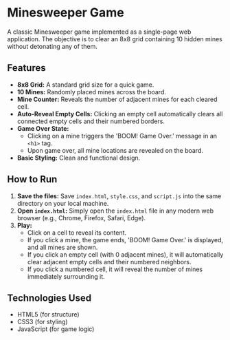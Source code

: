 # Minesweeper Game

A classic Minesweeper game implemented as a single-page web application. The objective is to clear an 8x8 grid containing 10 hidden mines without detonating any of them.

## Features

*   **8x8 Grid:** A standard grid size for a quick game.
*   **10 Mines:** Randomly placed mines across the board.
*   **Mine Counter:** Reveals the number of adjacent mines for each cleared cell.
*   **Auto-Reveal Empty Cells:** Clicking an empty cell automatically clears all connected empty cells and their numbered borders.
*   **Game Over State:**
    *   Clicking on a mine triggers the 'BOOM! Game Over.' message in an `<h1>` tag.
    *   Upon game over, all mine locations are revealed on the board.
*   **Basic Styling:** Clean and functional design.

## How to Run

1.  **Save the files:** Save `index.html`, `style.css`, and `script.js` into the same directory on your local machine.
2.  **Open `index.html`:** Simply open the `index.html` file in any modern web browser (e.g., Chrome, Firefox, Safari, Edge).
3.  **Play:**
    *   Click on a cell to reveal its content.
    *   If you click a mine, the game ends, 'BOOM! Game Over.' is displayed, and all mines are shown.
    *   If you click an empty cell (with 0 adjacent mines), it will automatically clear adjacent empty cells and their numbered neighbors.
    *   If you click a numbered cell, it will reveal the number of mines immediately surrounding it.

## Technologies Used

*   HTML5 (for structure)
*   CSS3 (for styling)
*   JavaScript (for game logic)
